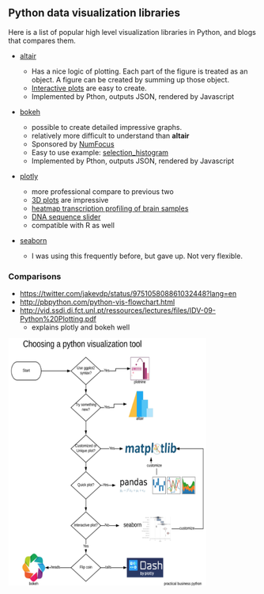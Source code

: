 ## Python data visualization libraries


Here is a list of popular high level visualization libraries in Python, and blogs that compares them.

* [altair](https://altair-viz.github.io/)
   * Has a nice logic of plotting. Each part of the figure is treated as an object. A figure can be created by summing up those object. 
   * [Interactive plots](https://altair-viz.github.io/gallery/index.html#interactive-charts) are easy to create.
   * Implemented by Pthon, outputs JSON, rendered by Javascript
  

* [bokeh](https://bokeh.pydata.org/en/latest/) 
   * possible to create detailed impressive graphs.
   * relatively more difficult to understand than **altair**
   * Sponsored by [NumFocus](https://numfocus.org/)
   * Easy to use example: [selection_histogram](https://bokeh.pydata.org/en/latest/docs/gallery.html)
   * Implemented by Pthon, outputs JSON, rendered by Javascript


* [plotly](https://plot.ly/python/)
   * more professional compare to previous two
   * [3D plots](https://plot.ly/python/3d-scatter-plots/) are impressive
   * [heatmap transcription profiling of brain samples](https://plot.ly/ipython-notebooks/bioinformatics/)
   * [DNA sequence slider](https://moderndata.plot.ly/bioinformatics-plots-made-in-python-and-r/)
   * compatible with R as well

* [seaborn](https://seaborn.pydata.org/)
   * I was using this frequently before, but gave up. Not very flexible.
   

### Comparisons

* https://twitter.com/jakevdp/status/975105808861032448?lang=en
* http://pbpython.com/python-vis-flowchart.html
* http://vid.ssdi.di.fct.unl.pt/ressources/lectures/files/IDV-09-Python%20Plotting.pdf
    * explains plotly and bokeh well


<img src="fig1.png" height="500" width="400">
